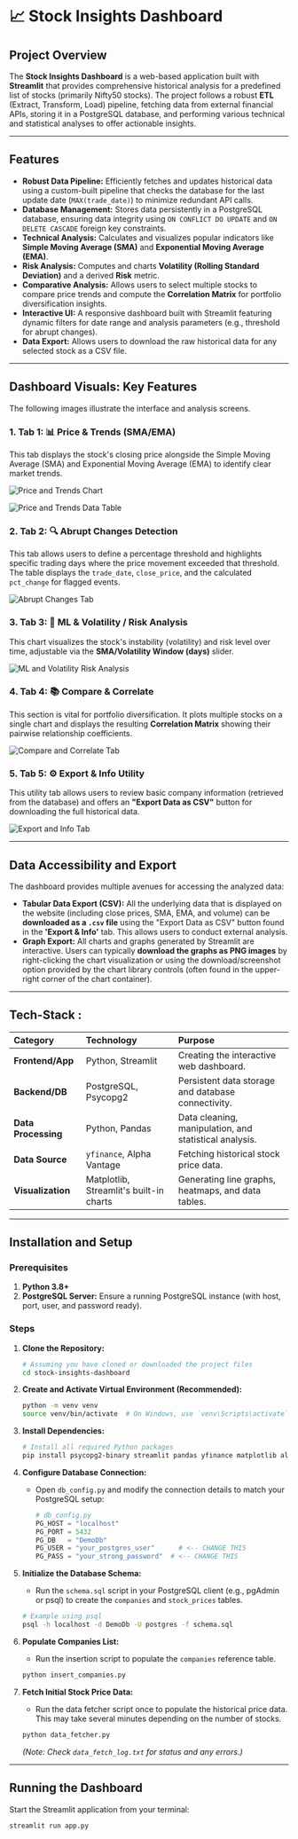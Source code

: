 # 📈 Stock Insights Dashboard

## Project Overview

The **Stock Insights Dashboard** is a web-based application built with **Streamlit** that provides comprehensive historical analysis for a predefined list of stocks (primarily Nifty50 stocks). The project follows a robust **ETL** (Extract, Transform, Load) pipeline, fetching data from external financial APIs, storing it in a PostgreSQL database, and performing various technical and statistical analyses to offer actionable insights.


---

## Features

* **Robust Data Pipeline:** Efficiently fetches and updates historical data using a custom-built pipeline that checks the database for the last update date (`MAX(trade_date)`) to minimize redundant API calls.
* **Database Management:** Stores data persistently in a PostgreSQL database, ensuring data integrity using `ON CONFLICT DO UPDATE` and `ON DELETE CASCADE` foreign key constraints.
* **Technical Analysis:** Calculates and visualizes popular indicators like **Simple Moving Average (SMA)** and **Exponential Moving Average (EMA)**.
* **Risk Analysis:** Computes and charts **Volatility (Rolling Standard Deviation)** and a derived **Risk** metric.
* **Comparative Analysis:** Allows users to select multiple stocks to compare price trends and compute the **Correlation Matrix** for portfolio diversification insights.
* **Interactive UI:** A responsive dashboard built with Streamlit featuring dynamic filters for date range and analysis parameters (e.g., threshold for abrupt changes).
* **Data Export:** Allows users to download the raw historical data for any selected stock as a CSV file.

---

## Dashboard Visuals: Key Features

The following images illustrate the interface and analysis screens.

### 1. Tab 1: 📊 Price & Trends (SMA/EMA)

This tab displays the stock's closing price alongside the Simple Moving Average (SMA) and Exponential Moving Average (EMA) to identify clear market trends.

![Price and Trends Chart](https://raw.githubusercontent.com/Jayz-yuors/Stock-Insights/refs/heads/main/assets/price%26trends-1.png)

![Price and Trends Data Table](https://raw.githubusercontent.com/Jayz-yuors/Stock-Insights/refs/heads/main/assets/price%26trends-2.png)

### 2. Tab 2: 🔍 Abrupt Changes Detection

This tab allows users to define a percentage threshold and highlights specific trading days where the price movement exceeded that threshold. The table displays the `trade_date`, `close_price`, and the calculated `pct_change` for flagged events.

![Abrupt Changes Tab](https://raw.githubusercontent.com/Jayz-yuors/Stock-Insights/refs/heads/main/assets/abrupt_changes.png)

### 3. Tab 3: 🤖 ML & Volatility / Risk Analysis

This chart visualizes the stock's instability (volatility) and risk level over time, adjustable via the **SMA/Volatility Window (days)** slider.

![ML and Volatility Risk Analysis](https://raw.githubusercontent.com/Jayz-yuors/Stock-Insights/refs/heads/main/assets/ML%26Volatility-Risk%20Analysis.png)

### 4. Tab 4: 📚 Compare & Correlate

This section is vital for portfolio diversification. It plots multiple stocks on a single chart and displays the resulting **Correlation Matrix** showing their pairwise relationship coefficients.

![Compare and Correlate Tab](https://raw.githubusercontent.com/Jayz-yuors/Stock-Insights/refs/heads/main/assets/Compare%26Correlate.png)

### 5. Tab 5: ⚙️ Export & Info Utility

This utility tab allows users to review basic company information (retrieved from the database) and offers an **"Export Data as CSV"** button for downloading the full historical data.

![Export and Info Tab](https://raw.githubusercontent.com/Jayz-yuors/Stock-Insights/refs/heads/main/assets/Export%26Info.png)

---

## Data Accessibility and Export

The dashboard provides multiple avenues for accessing the analyzed data:

* **Tabular Data Export (CSV):** All the underlying data that is displayed on the website (including close prices, SMA, EMA, and volume) can be **downloaded as a `.csv` file** using the "Export Data as CSV" button found in the **'Export & Info'** tab. This allows users to conduct external analysis.
* **Graph Export:** All charts and graphs generated by Streamlit are interactive. Users can typically **download the graphs as PNG images** by right-clicking the chart visualization or using the download/screenshot option provided by the chart library controls (often found in the upper-right corner of the chart container).

---

## Tech-Stack :

| Category | Technology | Purpose |
| :--- | :--- | :--- |
| **Frontend/App** | Python, Streamlit | Creating the interactive web dashboard. |
| **Backend/DB** | PostgreSQL, Psycopg2 | Persistent data storage and database connectivity. |
| **Data Processing** | Python, Pandas | Data cleaning, manipulation, and statistical analysis. |
| **Data Source** | `yfinance`, Alpha Vantage | Fetching historical stock price data. |
| **Visualization** | Matplotlib, Streamlit's built-in charts | Generating line graphs, heatmaps, and data tables. |

---

## Installation and Setup

### Prerequisites

1.  **Python 3.8+**
2.  **PostgreSQL Server:** Ensure a running PostgreSQL instance (with host, port, user, and password ready).

### Steps

1.  **Clone the Repository:**
    ```bash
    # Assuming you have cloned or downloaded the project files
    cd stock-insights-dashboard
    ```

2.  **Create and Activate Virtual Environment (Recommended):**
    ```bash
    python -m venv venv
    source venv/bin/activate  # On Windows, use `venv\Scripts\activate`
    ```

3.  **Install Dependencies:**
    ```bash
    # Install all required Python packages
    pip install psycopg2-binary streamlit pandas yfinance matplotlib alpha_vantage
    ```

4.  **Configure Database Connection:**
    * Open `db_config.py` and modify the connection details to match your PostgreSQL setup:
        ```python
        # db_config.py
        PG_HOST = "localhost"
        PG_PORT = 5432
        PG_DB   = "DemoDb"
        PG_USER = "your_postgres_user"      # <-- CHANGE THIS
        PG_PASS = "your_strong_password"  # <-- CHANGE THIS
        ```

5.  **Initialize the Database Schema:**
    * Run the `schema.sql` script in your PostgreSQL client (e.g., pgAdmin or psql) to create the `companies` and `stock_prices` tables.
    ```bash
    # Example using psql
    psql -h localhost -d DemoDb -U postgres -f schema.sql
    ```

6.  **Populate Companies List:**
    * Run the insertion script to populate the `companies` reference table.
    ```bash
    python insert_companies.py
    ```

7.  **Fetch Initial Stock Price Data:**
    * Run the data fetcher script once to populate the historical price data. This may take several minutes depending on the number of stocks.
    ```bash
    python data_fetcher.py
    ```
    *(Note: Check `data_fetch_log.txt` for status and any errors.)*

---

## Running the Dashboard

Start the Streamlit application from your terminal:

```bash
streamlit run app.py
